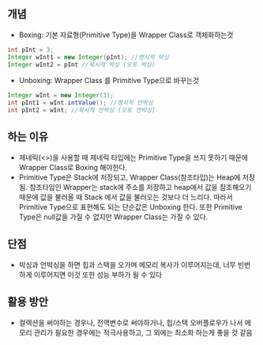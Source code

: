 ## 개념

- Boxing: 기본 자료형(Primitive Type)을 Wrapper Class로 객체화하는것

```java
int pInt = 3; 
Integer wInt1 = new Integer(pInt); //명시적 박싱
Integer wInt2 = pInt //묵시적 박싱 (오토 박싱)
```

- Unboxing:  Wrapper Class 를 Primitive Type으로 바꾸는것

```java
Integer wInt = new Integer(3);
int pInt1 = wInt.intValue(); //명시적 언박싱
int pInt2 = wInt; //묵시적 언박싱 (오토 언박싱)
```

## 하는 이유

- 제네릭(<>)을 사용할 때 제네릭 타입에는 Primitive Type을 쓰지 못하기 때문에 Wrapper Class로 Boxing 해야한다.
- Primitive Type은 Stack에 저장되고, Wrapper Class(참조타입)는 Heap에 저장됨. 참조타입인 Wrapper는 stack에 주소를 저장하고 heap에서 값을 참조해오기 때문에 값을 불러올 때 Stack 에서 값을 불러오는 것보다 더 느리다. 따라서 Primitive Type으로 표현해도 되는 단순값은 Unboxing 한다. 또한 Primitive Type은 null값을 가질 수 없지만 Wrapper Class는 가질 수 있다.

## 단점

- 박싱과 언박싱을 하면 힙과 스택을 오가며 메모리 복사가 이루어지는데, 너무 빈번하게 이루어지면 이것 또한 성능 부하가 될 수 있다

## 활용 방안

- 컬렉션을 써야하는 경우나, 전역변수로 써야하거나, 힙/스택 오버플로우가 나서 메모리 관리가 필요한 경우에는 적극사용하고, 그 외에는 최소화 하는게 좋을 것 같음